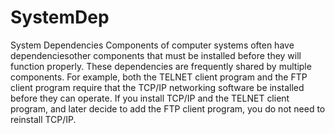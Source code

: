 # SystemDep
System Dependencies
Components of computer systems often have dependencies­­other components that must
be installed before they will function properly. These dependencies are frequently shared
by multiple components. For example, both the TELNET client program and the FTP
client program require that the TCP/IP networking software be installed before they can
operate. If you install TCP/IP and the TELNET client program, and later decide to add
the FTP client program, you do not need to reinstall TCP/IP.
